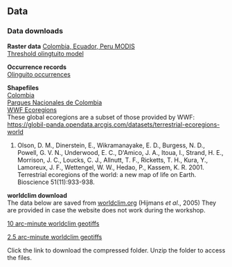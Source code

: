 ## Data
### Data downloads

**Raster data**
[Colombia, Ecuador, Peru MODIS](raster/olinguito.zip)<br>
[Threshold olingtuito model](raster/Bassaricyon_neblina.tif)

**Occurrence records**<br>
[Olinguito occurrences](shapefiles/All_new_records_by_year.csv)

**Shapefiles**<br>
[Colombia](shapefiles/Col_adm0.zip)<br>
[Parques Nacionales de Colombia](shapefiles/parks.zip)<br>
[WWF Ecoregions](shapefiles/SA_Ecoregions.zip) <br> These global ecoregions are a subset of those provided by WWF: https://globil-panda.opendata.arcgis.com/datasets/terrestrial-ecoregions-world

1. Olson, D. M., Dinerstein, E., Wikramanayake, E. D., Burgess, N. D., Powell, G. V. N., Underwood, E. C., D'Amico, J. A., Itoua, I., Strand, H. E., Morrison, J. C., Loucks, C. J., Allnutt, T. F., Ricketts, T. H., Kura, Y., Lamoreux, J. F., Wettengel, W. W., Hedao, P., Kassem, K. R. 2001. Terrestrial ecoregions of the world: a new map of life on Earth. Bioscience 51(11):933-938.


**worldclim download**<br>
The data below are saved from [worldclim.org](worldclim.org) (Hijmans *et al*., 2005)
They are provided in case the website does not work during the workshop.

[10 arc-minute worldclim geotiffs](raster/wc10.zip)

[2.5 arc-minute worldclim geotiffs](raster/wc2_5.zip)

Click the link to download the compressed folder. Unzip the folder to access the files.
